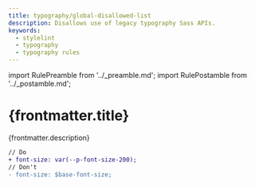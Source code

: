 ```yaml
---
title: typography/global-disallowed-list
description: Disallows use of legacy typography Sass APIs.
keywords:
  - stylelint
  - typography
  - typography rules
---
```


import RulePreamble from '../_preamble.md';
import RulePostamble from '../_postamble.md';

# {frontmatter.title}

<Lede>{frontmatter.description}</Lede>

<RulePreamble category="typography" />

```diff
// Do
+ font-size: var(--p-font-size-200);
// Don't
- font-size: $base-font-size;
```

<RulePostamble />
